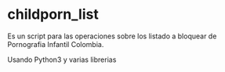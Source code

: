 # childporn_list
Es un script para las operaciones sobre los listado a bloquear de Pornografia Infantil Colombia.

Usando Python3 y varias librerias
